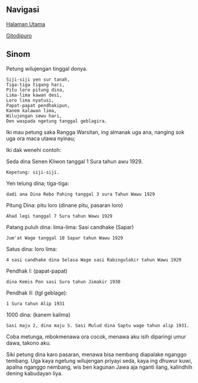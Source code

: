 ## Navigasi

[Halaman Utama][up] 

[Gitodipuro][gitodipuro]

## Sinom

Petung wilujengan tinggal donya.

	Siji-siji yen sur tanah,
	Tiga-tiga tigang hari,
	Pitu loro pitung dina,
	Lima-lima kawan desi,
	Loro lima nyatusi,
	Papat-papat pendhakipun,
	Kanem kalawan lima,
	Wilujengan sewu hari,
	Den waspada ngetung tanggal geblagira.

Iki mau petung saka Rangga Warsitan, ing almanak uga ana, nanging sok uga ora maca utawa nyinau;

Iki dak wenehi contoh:

Seda dina Senen Kliwon tanggal 1 Sura tahun awu 1929.

	Kepetung: siji-siji.

Yen telung dina; tiga-tiga: 

	dadi ana Dina Rebo Pahing tanggal 3 sura Tahun Wawu 1929

Pitung Dina: pitu loro (dinane pitu, pasaran loro)

	Ahad legi tanggal 7 Sura tahun Wawu 1929

Patang puluh dina: lima-lima: Sasi candhake (Sapar)

	Jum'at Wage tanggal 10 Sapar tahun Wawu 1929

Satus dina: loro lima: 

	4 sasi candhake dina Selasa Wage sasi Rabingulakir tahun Wawu 1929

Pendhak I: (papat-papat)

	dina Kemis Pon sasi Suro tahun Jimakir 1930

Pendhak II: (tgl geblage):

	1 Sura tahun Alip 1931

1000 dina: (kanem kalima)

	Sasi maju 2, dina maju 5. Sasi Mulud dina Saptu wage tahun alip 1931.



Coba metunga, mbokmenawa ora cocok, menawa aku isih diparingi umur dawa, takono aku.

Siki petung dina karo pasaran, menawa bisa nembang diapalake nganggo tembang. Uga kaya ngetung wilujengan priyayi seda, kaya ing dhuwur kuwi, apalna nganggo nembang, wis ben kagunan Jawa aja nganti ilang, kalindhih dening kabudayan liya.

[up]: https://github.com/epsi-rns/gitodipuro/blob/master/README.md
[gitodipuro]: https://github.com/epsi-rns/gitodipuro/blob/master/gitodipuro.md
